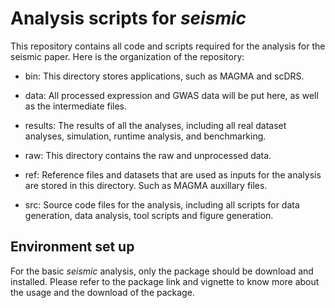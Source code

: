 # Analysis scripts for *seismic*

This repository contains all code and scripts required for the analysis for the seismic paper. Here is the organization of the repository:

- bin: This directory stores applications, such as MAGMA and scDRS.

- data: All processed expression and GWAS data will be put here, as well as the intermediate files.

- results: The results of all the analyses, including all real dataset analyses, simulation, runtime analysis, and benchmarking.

- raw: This directory contains the raw and unprocessed data.

- ref: Reference files and datasets that are used as inputs for the analysis are stored in this directory. Such as MAGMA auxillary files. 

- src: Source code files for the analysis, including all scripts for data generation, data analysis, tool scripts and figure generation.

## Environment set up
For the basic *seismic* analysis, only the package should be download and installed. Please refer to the package link and vignette to know more about the usage
and the download of the package.


